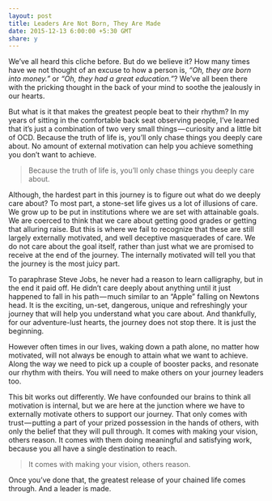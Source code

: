 ```yaml
---
layout: post
title: Leaders Are Not Born, They Are Made
date: 2015-12-13 6:00:00 +5:30 GMT
share: y
---
```


We’ve all heard this cliche before. But do we believe it? How many times have we not thought of an excuse to how a person is, _“Oh, they are born into money.”_ or _“Oh, they had a great education.”_? We’ve all been there with the pricking thought in the back of your mind to soothe the jealously in our hearts.

But what is it that makes the greatest people beat to their rhythm? In my years of sitting in the comfortable back seat observing people, I’ve learned that it’s just a combination of two very small things — curiosity and a little bit of OCD. Because the truth of life is, you’ll only chase things you deeply care about. No amount of external motivation can help you achieve something you don’t want to achieve.

> Because the truth of life is, you’ll only chase things you deeply care about.

Although, the hardest part in this journey is to figure out what do we deeply care about? To most part, a stone-set life gives us a lot of illusions of care. We grow up to be put in institutions where we are set with attainable goals. We are coerced to think that we care about getting good grades or getting that alluring raise. But this is where we fail to recognize that these are still largely externally motivated, and well deceptive masquerades of care. We do not care about the goal itself, rather than just what we are promised to receive at the end of the journey. The internally motivated will tell you that the journey is the most juicy part.

To paraphrase Steve Jobs, he never had a reason to learn calligraphy, but in the end it paid off. He didn’t care deeply about anything until it just happened to fall in his path — much similar to an “Apple” falling on Newtons head. It is the exciting, un-set, dangerous, unique and refreshingly your journey that will help you understand what you care about. And thankfully, for our adventure-lust hearts, the journey does not stop there. It is just the beginning.

However often times in our lives, waking down a path alone, no matter how motivated, will not always be enough to attain what we want to achieve. Along the way we need to pick up a couple of booster packs, and resonate our rhythm with theirs. You will need to make others on your journey leaders too.

This bit works out differently. We have confounded our brains to think all motivation is internal, but we are here at the junction where we have to externally motivate others to support our journey. That only comes with trust — putting a part of your prized possession in the hands of others, with only the belief that they will pull through. It comes with making your vision, others reason. It comes with them doing meaningful and satisfying work, because you all have a single destination to reach.

> It comes with making your vision, others reason.

Once you’ve done that, the greatest release of your chained life comes through. And a leader is made.

